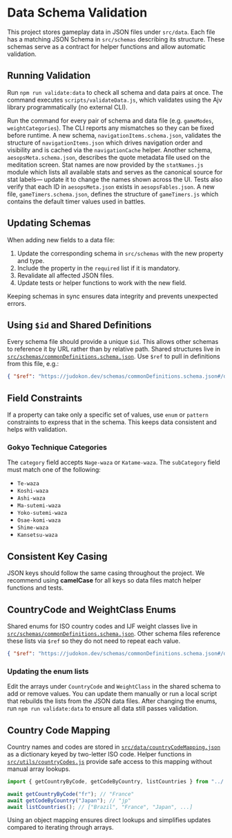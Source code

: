 # Data Schema Validation

This project stores gameplay data in JSON files under `src/data`. Each file has a matching JSON Schema in `src/schemas` describing its structure. These schemas serve as a contract for helper functions and allow automatic validation.

## Running Validation

Run `npm run validate:data` to check all schema and data pairs at once. The command executes `scripts/validateData.js`, which validates using the Ajv library programmatically (no external CLI).

Run the command for every pair of schema and data file (e.g. `gameModes`,
`weightCategories`). The CLI reports any mismatches so they can be fixed before
runtime. A new schema, `navigationItems.schema.json`, validates the structure of
`navigationItems.json` which drives navigation order and visibility and is cached via the `navigationCache` helper. Another
schema, `aesopsMeta.schema.json`, describes the quote metadata file used on the
meditation screen. Stat names are now provided by the `statNames.js` module which
lists all available stats and serves as the canonical source for stat labels—
update it to change the names shown across the UI. Tests also verify that each ID in `aesopsMeta.json` exists in
`aesopsFables.json`. A new file, `gameTimers.schema.json`, defines the structure
of `gameTimers.js` which contains the default timer values used in battles.

## Updating Schemas

When adding new fields to a data file:

1. Update the corresponding schema in `src/schemas` with the new property and type.
2. Include the property in the `required` list if it is mandatory.
3. Revalidate all affected JSON files.
4. Update tests or helper functions to work with the new field.

Keeping schemas in sync ensures data integrity and prevents unexpected errors.

## Using `$id` and Shared Definitions

Every schema file should provide a unique `$id`. This allows other schemas to
reference it by URL rather than by relative path. Shared structures live in
[`src/schemas/commonDefinitions.schema.json`](../../src/schemas/commonDefinitions.schema.json).
Use `$ref` to pull in definitions from this file, e.g.:

```json
{ "$ref": "https://judokon.dev/schemas/commonDefinitions.schema.json#/definitions/Stats" }
```

## Field Constraints

If a property can take only a specific set of values, use `enum` or `pattern`
constraints to express that in the schema. This keeps data consistent and helps
with validation.
### Gokyo Technique Categories

The `category` field accepts `Nage-waza` or `Katame-waza`. The `subCategory` field must match one of the following:

- `Te-waza`
- `Koshi-waza`
- `Ashi-waza`
- `Ma-sutemi-waza`
- `Yoko-sutemi-waza`
- `Osae-komi-waza`
- `Shime-waza`
- `Kansetsu-waza`


## Consistent Key Casing

JSON keys should follow the same casing throughout the project. We recommend
using **camelCase** for all keys so data files match helper functions and tests.

## CountryCode and WeightClass Enums

Shared enums for ISO country codes and IJF weight classes live in
[`src/schemas/commonDefinitions.schema.json`](../../src/schemas/commonDefinitions.schema.json).
Other schema files reference these lists via `$ref` so they do not need to
repeat each value.

```json
{ "$ref": "https://judokon.dev/schemas/commonDefinitions.schema.json#/definitions/CountryCode" }
```

### Updating the enum lists

Edit the arrays under `CountryCode` and `WeightClass` in the shared schema to
add or remove values. You can update them manually or run a local script that
rebuilds the lists from the JSON data files. After changing the enums, run
`npm run validate:data` to ensure all data still passes validation.

## Country Code Mapping

Country names and codes are stored in
[`src/data/countryCodeMapping.json`](../../src/data/countryCodeMapping.json) as a
dictionary keyed by two-letter ISO code. Helper functions in
[`src/utils/countryCodes.js`](../../src/utils/countryCodes.js) provide safe
access to this mapping without manual array lookups.

```javascript
import { getCountryByCode, getCodeByCountry, listCountries } from "../../src/utils/countryCodes.js";

await getCountryByCode("fr"); // "France"
await getCodeByCountry("Japan"); // "jp"
await listCountries(); // ["Brazil", "France", "Japan", ...]
```

Using an object mapping ensures direct lookups and simplifies updates compared
to iterating through arrays.
